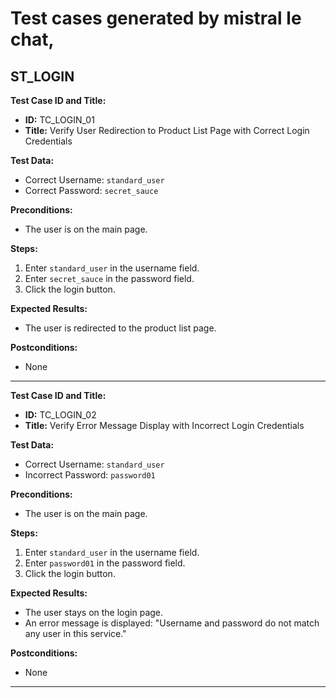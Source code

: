 # Test cases generated by mistral le chat, 

## ST_LOGIN

**Test Case ID and Title:**

-   **ID:** TC_LOGIN_01
-   **Title:** Verify User Redirection to Product List Page with Correct Login Credentials

**Test Data:**

-   Correct Username: `standard_user`
-   Correct Password: `secret_sauce`

**Preconditions:**

-   The user is on the main page.

**Steps:**

1.  Enter `standard_user` in the username field.
2.  Enter `secret_sauce` in the password field.
3.  Click the login button.

**Expected Results:**

-   The user is redirected to the product list page.

**Postconditions:**

-   None

* * * * *

**Test Case ID and Title:**

-   **ID:** TC_LOGIN_02
-   **Title:** Verify Error Message Display with Incorrect Login Credentials

**Test Data:**

-   Correct Username: `standard_user`
-   Incorrect Password: `password01`

**Preconditions:**

-   The user is on the main page.

**Steps:**

1.  Enter `standard_user` in the username field.
2.  Enter `password01` in the password field.
3.  Click the login button.

**Expected Results:**

-   The user stays on the login page.
-   An error message is displayed: "Username and password do not match any user in this service."

**Postconditions:**

-   None

* * * * *

